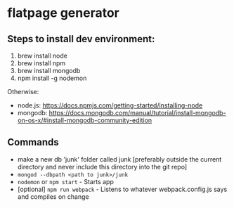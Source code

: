# flatpage generator

## Steps to install dev environment:
1. brew install node
2. brew install npm
3. brew install mongodb
4. npm install -g nodemon

Otherwise:
* node.js: https://docs.npmjs.com/getting-started/installing-node
* mongodb: https://docs.mongodb.com/manual/tutorial/install-mongodb-on-os-x/#install-mongodb-community-edition


## Commands

* make a new db 'junk' folder called junk [preferably outside the current directory and never include this directory into the git repo]
* `mongod --dbpath <path to junk>/junk`
* `nodemon` or `npm start` - Starts app
* [optional] `npm run webpack` - Listens to whatever webpack.config.js says and compiles on change
